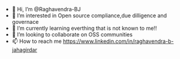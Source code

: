 - 👋 Hi, I’m @Raghavendra-BJ
- 👀 I’m interested in Open source compliance,due dilligence and governace 
- 🌱 I’m currently learning everthing that is not known to me!!
- 💞️ I’m looking to collaborate on OSS communities 
- 📫 How to reach me https://www.linkedin.com/in/raghavendra-b-jahagirdar

<!---
Raghavendra-BJ/Raghavendra-BJ is a ✨ special ✨ repository because its `README.md` (this file) appears on your GitHub profile.
You can click the Preview link to take a look at your changes.
--->
